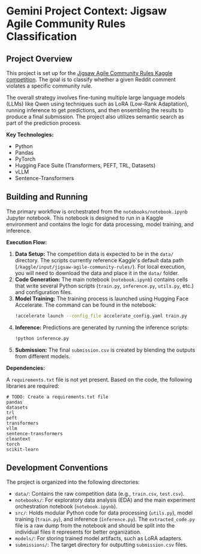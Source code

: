 # Gemini Project Context: Jigsaw Agile Community Rules Classification

## Project Overview

This project is set up for the [Jigsaw Agile Community Rules Kaggle competition](https://www.kaggle.com/competitions/jigsaw-agile-community-rules/overview). The goal is to classify whether a given Reddit comment violates a specific community rule.

The overall strategy involves fine-tuning multiple large language models (LLMs) like Qwen using techniques such as LoRA (Low-Rank Adaptation), running inference to get predictions, and then ensembling the results to produce a final submission. The project also utilizes semantic search as part of the prediction process.

**Key Technologies:**
*   Python
*   Pandas
*   PyTorch
*   Hugging Face Suite (Transformers, PEFT, TRL, Datasets)
*   vLLM
*   Sentence-Transformers

## Building and Running

The primary workflow is orchestrated from the `notebooks/notebook.ipynb` Jupyter notebook. This notebook is designed to run in a Kaggle environment and contains the logic for data processing, model training, and inference.

**Execution Flow:**

1.  **Data Setup:** The competition data is expected to be in the `data/` directory. The scripts currently reference Kaggle's default data path (`/kaggle/input/jigsaw-agile-community-rules/`). For local execution, you will need to download the data and place it in the `data/` folder.
2.  **Code Generation:** The main notebook (`notebook.ipynb`) contains cells that write several Python scripts (`train.py`, `inference.py`, `utils.py`, etc.) and configuration files.
3.  **Model Training:** The training process is launched using Hugging Face Accelerate. The command can be found in the notebook:
    ```bash
    !accelerate launch --config_file accelerate_config.yaml train.py
    ```
4.  **Inference:** Predictions are generated by running the inference scripts:
    ```bash
    !python inference.py
    ```
5.  **Submission:** The final `submission.csv` is created by blending the outputs from different models.

**Dependencies:**

A `requirements.txt` file is not yet present. Based on the code, the following libraries are required:

```
# TODO: Create a requirements.txt file
pandas
datasets
trl
peft
transformers
vllm
sentence-transformers
cleantext
torch
scikit-learn
```

## Development Conventions

The project is organized into the following directories:

*   `data/`: Contains the raw competition data (e.g., `train.csv`, `test.csv`).
*   `notebooks/`: For exploratory data analysis (EDA) and the main experiment orchestration notebook (`notebook.ipynb`).
*   `src/`: Holds modular Python code for data processing (`utils.py`), model training (`train.py`), and inference (`inference.py`). The `extracted_code.py` file is a raw dump from the notebook and should be split into the individual files it represents for better organization.
*   `models/`: For storing trained model artifacts, such as LoRA adapters.
*   `submissions/`: The target directory for outputting `submission.csv` files.
